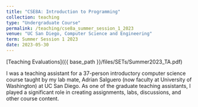```yaml
---
title: "CSE8A: Introduction to Programming"
collection: teaching
type: "Undergraduate Course"
permalink: /teaching/cse8a_summer_session_1_2023
venue: "UC San Diego, Computer Science and Engineering"
term: Summer Session 1 2023
date: 2023-05-30
---
```



[Teaching Evaluations]({{ base_path }}/files/SETs/Summer2023_TA.pdf)

I was a teaching assistant for a 37-person introductory computer science course taught by my lab mate, Adrian Salguero (now faculty at University of Washington) at UC San Diego. As one of the graduate teaching assistants, I played a significant role in creating assignments, labs, discussions, and other course content.